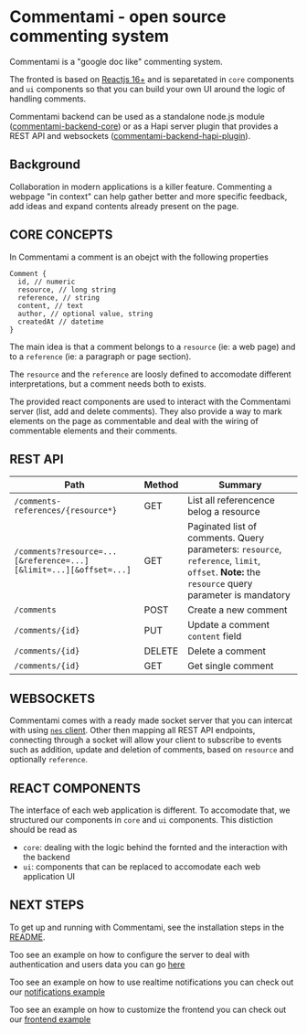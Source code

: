 # Commentami - open source commenting system

Commentami is a "google doc like" commenting system.

The fronted is based on [Reactjs 16+](https://reactjs.org) and is separetated in `core` components and `ui` components so that you can build your own UI around the logic of handling comments.

Commentami backend can be used as a standalone node.js module ([commentami-backend-core](https://github.com/nearform/comments/tree/master/packages/commentami-backend-core)) or as a Hapi server plugin that provides a REST API and websockets ([commentami-backend-hapi-plugin](https://github.com/nearform/comments/tree/master/packages/commentami-backend-hapi-plugin)).

## Background

Collaboration in modern applications is a killer feature. Commenting a webpage "in context" can help gather better and more specific feedback, add ideas and expand contents already present on the page.

## CORE CONCEPTS

In Commentami a comment is an obejct with the following properties

```
Comment {
  id, // numeric
  resource, // long string
  reference, // string
  content, // text
  author, // optional value, string
  createdAt // datetime
}
```

The main idea is that a comment belongs to a `resource` (ie: a web page) and to a `reference` (ie: a paragraph or page section).

The `resource` and the `reference` are loosly defined to accomodate different interpretations, but a comment needs both to exists.

The provided react components are used to interact with the Commentami server (list, add and delete comments). They also provide a way to mark elements on the page as commentable and deal with the wiring of commentable elements and their comments.

## REST API

|Path|Method|Summary|
|----|------|-------|
|`/comments-references/{resource*}`|GET|List all referencence belog a resource|
|`/comments?resource=...[&reference=...][&limit=...][&offset=...]`|GET|Paginated list of comments. Query parameters: `resource`, `reference`, `limit`, `offset`. **Note:** the `resource` query parameter is mandatory|
|`/comments`|POST|Create a new comment|
|`/comments/{id}`|PUT|Update a comment `content` field|
|`/comments/{id}`|DELETE|Delete a comment|
|`/comments/{id}`|GET|Get single comment|


## WEBSOCKETS

Commentami comes with a ready made socket server that you can intercat with using [`nes` client](https://github.com/hapijs/nes#client).
Other then mapping all REST API endpoints, connecting through a socket will allow your client to subscribe to events such as addition, update and deletion of comments, based on `resource` and optionally `reference`.

## REACT COMPONENTS

The interface of each web application is different. To accomodate that, we structured our components in `core` and `ui` components. This distiction should be read as

- `core`: dealing with the logic behind the fornted and the interaction with the backend
- `ui`: components that can be replaced to accomodate each web application UI


## NEXT STEPS

To get up and running with Commentami, see the installation steps in the [README](https://github.com/nearform/commentami).

Too see an example on how to configure the server to deal with authentication and users data you can go [here](/example-auth-and-user-data)

Too see an example on how to use realtime notifications you can check out our [notifications example](/example-notifications)

Too see an example on how to customize the frontend you can check out our [frontend example](/example-frontend)
